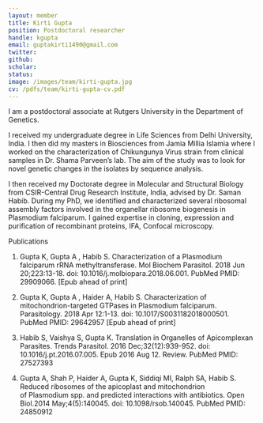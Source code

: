 ```yaml
---
layout: member
title: Kirti Gupta
position: Postdoctoral researcher 
handle: kgupta
email: guptakirti1490@gmail.com
twitter: 
github: 
scholar: 
status: 
image: /images/team/kirti-gupta.jpg
cv: /pdfs/team/kirti-gupta-cv.pdf
---
```


I am a postdoctoral associate at Rutgers University in the Department of Genetics.

I received my undergraduate degree in Life Sciences from Delhi University, India. I then did my masters in Biosciences from Jamia Millia Islamia where I worked on the characterization of Chikungunya Virus strain from clinical samples in Dr. Shama Parveen’s lab. The aim of the study was to look for novel genetic changes in the isolates by sequence analysis.

I then received my Doctorate degree in Molecular and Structural Biology from CSIR-Central Drug Research Institute, India, advised by Dr. Saman Habib. During my PhD, we identified and characterized several ribosomal assembly factors involved in the organellar ribosome biogenesis in Plasmodium falciparum. I gained expertise in cloning, expression and purification of recombinant proteins, IFA, Confocal microscopy.

Publications

1. Gupta K, Gupta A , Habib S. Characterization of a Plasmodium falciparum rRNA methyltransferase. Mol Biochem Parasitol. 2018 Jun 20;223:13-18. doi: 10.1016/j.molbiopara.2018.06.001. PubMed PMID: 29909066. [Epub ahead of print]

2. Gupta K, Gupta A , Haider A, Habib S. Characterization of mitochondrion-targeted GTPases in Plasmodium falciparum. Parasitology. 2018 Apr 12:1-13. doi: 10.1017/S0031182018000501. PubMed PMID: 29642957 [Epub ahead of print]

3. Habib S, Vaishya S, Gupta K. Translation in Organelles of Apicomplexan Parasites. Trends Parasitol. 2016 Dec;32(12):939-952. doi: 10.1016/j.pt.2016.07.005. Epub 2016 Aug 12. Review. PubMed PMID: 27527393

4. Gupta A, Shah P, Haider A, Gupta K, Siddiqi MI, Ralph SA, Habib S. Reduced ribosomes of the apicoplast and mitochondrion of Plasmodium spp. and predicted interactions with antibiotics. Open Biol.2014 May;4(5):140045. doi: 10.1098/rsob.140045. PubMed PMID: 24850912

